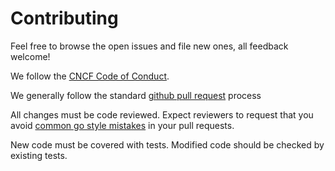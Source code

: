 # Contributing

Feel free to browse the open issues and file new ones, all feedback welcome!

We follow the [CNCF Code of Conduct](https://github.com/cncf/foundation/blob/master/code-of-conduct.md).

We generally follow the standard [github pull request](https://help.github.com/articles/about-pull-requests/) process

All changes must be code reviewed.
Expect reviewers to request that you avoid [common go style
mistakes](https://github.com/golang/go/wiki/CodeReviewComments) in your pull requests.

New code must be covered with tests. Modified code should be checked by existing tests.
